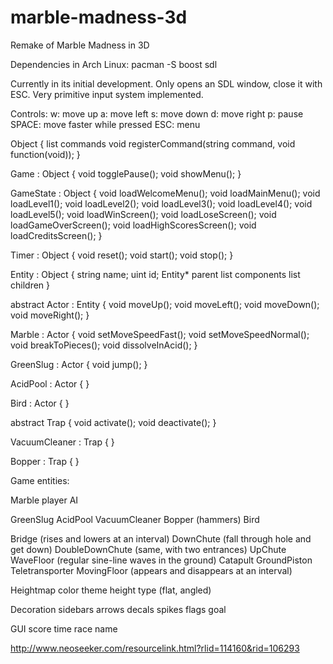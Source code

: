 marble-madness-3d
=================

Remake of Marble Madness in 3D

Dependencies in Arch Linux:
pacman -S boost sdl

Currently in its initial development.
Only opens an SDL window, close it with ESC.
Very primitive input system implemented.


Controls:
w:      move up
a:      move left
s:      move down
d:      move right
p:      pause
SPACE:  move faster while pressed
ESC:    menu

Object {
    list commands
    void registerCommand(string command, void function(void));
}

Game : Object {
    void togglePause();
    void showMenu();
}

GameState : Object {
    void loadWelcomeMenu();
    void loadMainMenu();
    void loadLevel1();
    void loadLevel2();
    void loadLevel3();
    void loadLevel4();
    void loadLevel5();
    void loadWinScreen();
    void loadLoseScreen();
    void loadGameOverScreen();
    void loadHighScoresScreen();
    void loadCreditsScreen();
}

Timer : Object {
    void reset();
    void start();
    void stop();
}

Entity : Object {
    string name;
    uint id;
    Entity* parent
    list components
    list children
}

abstract Actor : Entity {
    void moveUp();
    void moveLeft();
    void moveDown();
    void moveRight();
}

Marble : Actor {
    void setMoveSpeedFast();
    void setMoveSpeedNormal();
    void breakToPieces();
    void dissolveInAcid();
}

GreenSlug : Actor {
    void jump();
}

AcidPool : Actor {
}

Bird : Actor {
}

abstract Trap {
    void activate();
    void deactivate();
}

VacuumCleaner : Trap {
}

Bopper : Trap {
}



Game entities:

Marble
    player
    AI

GreenSlug
AcidPool
VacuumCleaner
Bopper (hammers)
Bird

Bridge (rises and lowers at an interval)
DownChute (fall through hole and get down)
DoubleDownChute (same, with two entrances)
UpChute
WaveFloor (regular sine-line waves in the ground)
Catapult
GroundPiston
Teletransporter
MovingFloor (appears and disappears at an interval)

Heightmap
    color theme
    height
    type (flat, angled)

Decoration
    sidebars
    arrows
    decals
    spikes
    flags
    goal

GUI
    score
    time
    race name

http://www.neoseeker.com/resourcelink.html?rlid=114160&rid=106293